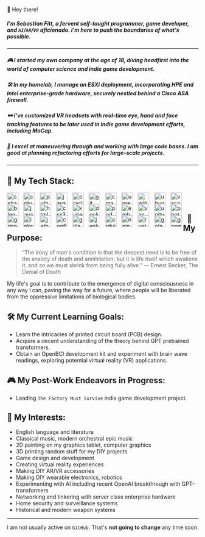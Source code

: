 👋 Hey there!

##### I'm **Sebastian Fitt**, a fervent self-taught programmer, game developer, and ``AI``/``AR``/``VR`` aficionado. I'm here to push the boundaries of what's possible.

---

##### 🎮 I started my own company at the age of 18, diving headfirst into the world of computer science and indie game development.

##### 🛠️ In my homelab, I manage an ESXi deployment, incorporating HPE and Intel enterprise-grade hardware, securely nestled behind a Cisco ASA firewall.

##### 🕶️ I've customized VR headsets with real-time eye, hand and face tracking features to be later used in indie game development efforts, including MoCap.

##### 🎨 I excel at maneuvering through and working with large code bases. I am good at planning refactoring efforts for large-scale projects.

---

## 🚀 My Tech Stack:

<img align="left" alt="csharp" width="30px" style="padding-right:10px;" src="https://cdn.jsdelivr.net/gh/devicons/devicon/icons/csharp/csharp-original.svg" />
<img align="left" alt="cplusplus" width="30px" style="padding-right:10px;" src="https://cdn.jsdelivr.net/gh/devicons/devicon/icons/cplusplus/cplusplus-original.svg" />
<img align="left" alt="python" width="30px" style="padding-right:10px;" src="https://cdn.jsdelivr.net/gh/devicons/devicon/icons/python/python-original.svg" />
<img align="left" alt="java" width="30px" style="padding-right:10px;" src="https://cdn.jsdelivr.net/gh/devicons/devicon/icons/java/java-original.svg" />
<img align="left" alt="oracle" width="30px" style="padding-right:10px;" src="https://cdn.jsdelivr.net/gh/devicons/devicon/icons/oracle/oracle-original.svg" />
<img align="left" alt="git" width="30px" style="padding-right:10px;" src="https://cdn.jsdelivr.net/gh/devicons/devicon/icons/git/git-original.svg" />
<img align="left" alt="cmake" width="30px" style="padding-right:10px;" src="https://cdn.jsdelivr.net/gh/devicons/devicon/icons/cmake/cmake-original.svg" />
<img align="left" alt="unrealengine" width="30px" style="padding-right:10px;" src="https://cdn.jsdelivr.net/gh/devicons/devicon/icons/unrealengine/unrealengine-original.svg" />
<img align="left" alt="windows8" width="30px" style="padding-right:10px;" src="https://cdn.jsdelivr.net/gh/devicons/devicon/icons/windows8/windows8-original.svg" />
<img align="left" alt="ubuntu" width="30px" style="padding-right:10px;" src="https://cdn.jsdelivr.net/gh/devicons/devicon/icons/ubuntu/ubuntu-plain.svg" />
<img align="left" alt="vscode" width="30px" style="padding-right:10px;" src="https://cdn.jsdelivr.net/gh/devicons/devicon/icons/vscode/vscode-original.svg" />
<img align="left" alt="blender" width="30px" style="padding-right:10px;" src="https://cdn.jsdelivr.net/gh/devicons/devicon/icons/blender/blender-original.svg" />
<img align="left" alt="javascript" width="30px" style="padding-right:10px;" src="https://cdn.jsdelivr.net/gh/devicons/devicon/icons/javascript/javascript-original.svg" />
<img align="left" alt="html5" width="30px" style="padding-right:10px;" src="https://cdn.jsdelivr.net/gh/devicons/devicon/icons/html5/html5-original.svg" />
<img align="left" alt="css3" width="30px" style="padding-right:10px;" src="https://cdn.jsdelivr.net/gh/devicons/devicon/icons/css3/css3-original.svg" />
<img align="left" alt="kubernetes" width="30px" style="padding-right:10px;" src="https://cdn.jsdelivr.net/gh/devicons/devicon/icons/kubernetes/kubernetes-plain.svg" />
<img align="left" alt="docker" width="30px" style="padding-right:10px;" src="https://cdn.jsdelivr.net/gh/devicons/devicon/icons/docker/docker-original.svg" />
<img align="left" alt="podman" width="30px" style="padding-right:10px;" src="https://cdn.jsdelivr.net/gh/devicons/devicon/icons/podman/podman-original.svg" />
<img align="left" alt="embeddedc" width="30px" style="padding-right:10px;" src="https://cdn.jsdelivr.net/gh/devicons/devicon/icons/embeddedc/embeddedc-original.svg" />
<img align="left" alt="vim" width="30px" style="padding-right:10px;" src="https://cdn.jsdelivr.net/gh/devicons/devicon/icons/vim/vim-original.svg" />
<img align="left" alt="unity" width="30px" style="padding-right:10px;" src="https://cdn.jsdelivr.net/gh/devicons/devicon/icons/unity/unity-original.svg" />
<img align="left" alt="photoshop" width="30px" style="padding-right:10px;" src="https://cdn.jsdelivr.net/gh/devicons/devicon/icons/photoshop/photoshop-plain.svg" />
<img align="left" alt="gimp" width="30px" style="padding-right:10px;" src="https://cdn.jsdelivr.net/gh/devicons/devicon/icons/gimp/gimp-original.svg" />
<img align="left" alt="inkscape" width="30px" style="padding-right:10px;" src="https://cdn.jsdelivr.net/gh/devicons/devicon/icons/inkscape/inkscape-original.svg" />
<img align="left" alt="jetbrains" width="30px" style="padding-right:10px;" src="https://cdn.jsdelivr.net/gh/devicons/devicon/icons/jetbrains/jetbrains-original.svg" />
<img align="left" alt="confluence" width="30px" style="padding-right:10px;" src="https://cdn.jsdelivr.net/gh/devicons/devicon/icons/confluence/confluence-original.svg" />
<img align="left" alt="gitlab" width="30px" style="padding-right:10px;" src="https://cdn.jsdelivr.net/gh/devicons/devicon/icons/gitlab/gitlab-original.svg" />
<img align="left" alt="jenkins" width="30px" style="padding-right:10px;" src="https://cdn.jsdelivr.net/gh/devicons/devicon/icons/jenkins/jenkins-original.svg" />
<img align="left" alt="arduino" width="30px" style="padding-right:10px;" src="https://cdn.jsdelivr.net/gh/devicons/devicon/icons/arduino/arduino-original.svg" />
<img align="left" alt="nginx" width="30px" style="padding-right:10px;" src="https://cdn.jsdelivr.net/gh/devicons/devicon/icons/nginx/nginx-original.svg" />
<img align="left" alt="rust" width="30px" style="padding-right:10px;" src="https://cdn.jsdelivr.net/gh/devicons/devicon/icons/rust/rust-plain.svg" />
<img align="left" alt="golang" width="30px" style="padding-right:10px;" src="https://cdn.jsdelivr.net/gh/devicons/devicon/icons/go/go-original.svg" />
<img align="left" alt="google" width="30px" style="padding-right:auto;" src="https://cdn.jsdelivr.net/gh/devicons/devicon/icons/google/google-original.svg" />
<br>

#

## 🚀 My Purpose:

> “The irony of man's condition is that the deepest need is to be free of the anxiety of death and annihilation; but it is life itself which awakens it, and so we must shrink from being fully alive.”
― Ernest Becker, The Denial of Death

My life's goal is to contribute to the emergence of digital consciousness in any way I can, paving the way for a future, where people will be liberated from the oppressive limitations of biological bodies.

## 🛠️ My Current Learning Goals:

- Learn the intricacies of printed circuit board (PCB) design.
- Acquire a decent understanding of the theory behind GPT pretrained transformers.
- Obtain an OpenBCI development kit and experiment with brain wave readings, exploring potential virtual reality (VR) applications.

## 🎮 My Post-Work Endeavors in Progress:

- Leading ``The Factory Must Survive`` indie game development project.

## 🎨 My Interests:

- English language and literature
- Classical music, modern orchestral epic music
- 2D painting on my graphics tablet, computer graphics
- 3D printing random stuff for my DIY projects
- Game design and development
- Creating virtual reality experiences
- Making DIY AR/VR accessories
- Making DIY wearable electronics, robotics
- Experimenting with AI including recent OpenAI breakthrough with GPT-transformers
- Networking and tinkering with server class enterprise hardware
- Home security and surveillance systems
- Historical and modern weapon systems

---

I am not usually active on ``GitHub``. That's **not going to change** any time soon.

